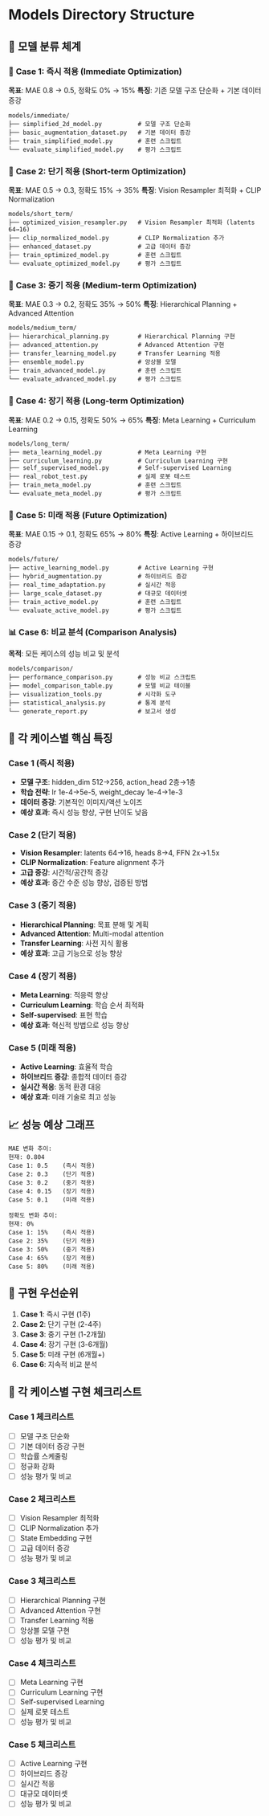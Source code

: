 # Models Directory Structure

## 📁 모델 분류 체계

### 🎯 **Case 1: 즉시 적용 (Immediate Optimization)**
**목표**: MAE 0.8 → 0.5, 정확도 0% → 15%
**특징**: 기존 모델 구조 단순화 + 기본 데이터 증강

```
models/immediate/
├── simplified_2d_model.py          # 모델 구조 단순화
├── basic_augmentation_dataset.py   # 기본 데이터 증강
├── train_simplified_model.py       # 훈련 스크립트
└── evaluate_simplified_model.py    # 평가 스크립트
```

### 🚀 **Case 2: 단기 적용 (Short-term Optimization)**
**목표**: MAE 0.5 → 0.3, 정확도 15% → 35%
**특징**: Vision Resampler 최적화 + CLIP Normalization

```
models/short_term/
├── optimized_vision_resampler.py   # Vision Resampler 최적화 (latents 64→16)
├── clip_normalized_model.py        # CLIP Normalization 추가
├── enhanced_dataset.py             # 고급 데이터 증강
├── train_optimized_model.py        # 훈련 스크립트
└── evaluate_optimized_model.py     # 평가 스크립트
```

### 🔬 **Case 3: 중기 적용 (Medium-term Optimization)**
**목표**: MAE 0.3 → 0.2, 정확도 35% → 50%
**특징**: Hierarchical Planning + Advanced Attention

```
models/medium_term/
├── hierarchical_planning.py        # Hierarchical Planning 구현
├── advanced_attention.py           # Advanced Attention 구현
├── transfer_learning_model.py      # Transfer Learning 적용
├── ensemble_model.py               # 앙상블 모델
├── train_advanced_model.py         # 훈련 스크립트
└── evaluate_advanced_model.py      # 평가 스크립트
```

### 🌟 **Case 4: 장기 적용 (Long-term Optimization)**
**목표**: MAE 0.2 → 0.15, 정확도 50% → 65%
**특징**: Meta Learning + Curriculum Learning

```
models/long_term/
├── meta_learning_model.py          # Meta Learning 구현
├── curriculum_learning.py          # Curriculum Learning 구현
├── self_supervised_model.py        # Self-supervised Learning
├── real_robot_test.py              # 실제 로봇 테스트
├── train_meta_model.py             # 훈련 스크립트
└── evaluate_meta_model.py          # 평가 스크립트
```

### 🔮 **Case 5: 미래 적용 (Future Optimization)**
**목표**: MAE 0.15 → 0.1, 정확도 65% → 80%
**특징**: Active Learning + 하이브리드 증강

```
models/future/
├── active_learning_model.py        # Active Learning 구현
├── hybrid_augmentation.py          # 하이브리드 증강
├── real_time_adaptation.py         # 실시간 적응
├── large_scale_dataset.py          # 대규모 데이터셋
├── train_active_model.py           # 훈련 스크립트
└── evaluate_active_model.py        # 평가 스크립트
```

### 📊 **Case 6: 비교 분석 (Comparison Analysis)**
**목적**: 모든 케이스의 성능 비교 및 분석

```
models/comparison/
├── performance_comparison.py       # 성능 비교 스크립트
├── model_comparison_table.py       # 모델 비교 테이블
├── visualization_tools.py          # 시각화 도구
├── statistical_analysis.py         # 통계 분석
└── generate_report.py              # 보고서 생성
```

## 🎯 **각 케이스별 핵심 특징**

### Case 1 (즉시 적용)
- **모델 구조**: hidden_dim 512→256, action_head 2층→1층
- **학습 전략**: lr 1e-4→5e-5, weight_decay 1e-4→1e-3
- **데이터 증강**: 기본적인 이미지/액션 노이즈
- **예상 효과**: 즉시 성능 향상, 구현 난이도 낮음

### Case 2 (단기 적용)
- **Vision Resampler**: latents 64→16, heads 8→4, FFN 2x→1.5x
- **CLIP Normalization**: Feature alignment 추가
- **고급 증강**: 시간적/공간적 증강
- **예상 효과**: 중간 수준 성능 향상, 검증된 방법

### Case 3 (중기 적용)
- **Hierarchical Planning**: 목표 분해 및 계획
- **Advanced Attention**: Multi-modal attention
- **Transfer Learning**: 사전 지식 활용
- **예상 효과**: 고급 기능으로 성능 향상

### Case 4 (장기 적용)
- **Meta Learning**: 적응력 향상
- **Curriculum Learning**: 학습 순서 최적화
- **Self-supervised**: 표현 학습
- **예상 효과**: 혁신적 방법으로 성능 향상

### Case 5 (미래 적용)
- **Active Learning**: 효율적 학습
- **하이브리드 증강**: 종합적 데이터 증강
- **실시간 적응**: 동적 환경 대응
- **예상 효과**: 미래 기술로 최고 성능

## 📈 **성능 예상 그래프**

```
MAE 변화 추이:
현재: 0.804
Case 1: 0.5    (즉시 적용)
Case 2: 0.3    (단기 적용)
Case 3: 0.2    (중기 적용)
Case 4: 0.15   (장기 적용)
Case 5: 0.1    (미래 적용)

정확도 변화 추이:
현재: 0%
Case 1: 15%    (즉시 적용)
Case 2: 35%    (단기 적용)
Case 3: 50%    (중기 적용)
Case 4: 65%    (장기 적용)
Case 5: 80%    (미래 적용)
```

## 🚀 **구현 우선순위**

1. **Case 1**: 즉시 구현 (1주)
2. **Case 2**: 단기 구현 (2-4주)
3. **Case 3**: 중기 구현 (1-2개월)
4. **Case 4**: 장기 구현 (3-6개월)
5. **Case 5**: 미래 구현 (6개월+)
6. **Case 6**: 지속적 비교 분석

## 📝 **각 케이스별 구현 체크리스트**

### Case 1 체크리스트
- [ ] 모델 구조 단순화
- [ ] 기본 데이터 증강 구현
- [ ] 학습률 스케줄링
- [ ] 정규화 강화
- [ ] 성능 평가 및 비교

### Case 2 체크리스트
- [ ] Vision Resampler 최적화
- [ ] CLIP Normalization 추가
- [ ] State Embedding 구현
- [ ] 고급 데이터 증강
- [ ] 성능 평가 및 비교

### Case 3 체크리스트
- [ ] Hierarchical Planning 구현
- [ ] Advanced Attention 구현
- [ ] Transfer Learning 적용
- [ ] 앙상블 모델 구현
- [ ] 성능 평가 및 비교

### Case 4 체크리스트
- [ ] Meta Learning 구현
- [ ] Curriculum Learning 구현
- [ ] Self-supervised Learning
- [ ] 실제 로봇 테스트
- [ ] 성능 평가 및 비교

### Case 5 체크리스트
- [ ] Active Learning 구현
- [ ] 하이브리드 증강
- [ ] 실시간 적응
- [ ] 대규모 데이터셋
- [ ] 성능 평가 및 비교
